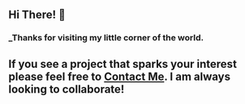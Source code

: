 ## Hi There! 👋
### _Thanks for visiting my little corner of the world. 
## If you see a project that sparks your interest please feel free to [Contact Me](https://www.harrydulaney.com/#contact). I am always looking to collaborate!



